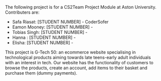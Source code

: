 The following project is for a CS2Team Project Module at Aston University.
Contributers are:
- Safa Riasat: [STUDENT NUMBER] - CoderSofer
- Eamon Mooney: [STUDENT NUMBER] -
- Tobias Singh: [STUDENT NUMBER] -
- Hanna : [STUDENT NUMBER] -
- Elisha: [STUDENT NUMBER] -

This project is G-Tech 50: an ecommerce website specialising in technological products aiming towards late teens-early adult individuals with an interest in tech.
Our website has the functionality of customers to browse the products, create an account, add items to their basket and purchase them (dummy payments).
